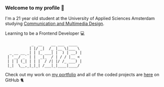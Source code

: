 ### Welcome to my profile 🚀

I'm a 21 year old student at the University of Applied Sciences Amsterdam studying <a href="https://www.cmd-amsterdam.nl/" target="_blank">Communication and Multimedia Design</a>.


Learning to be a Frontend Developer 💻
```
            _  __    __ ___  ____  
           | |/ _|  /_ |__ \|___ \ 
  _ __ __ _| | |_ ___| |  ) | __) |
 | '__/ _` | |  _|_  / | / / |__ < 
 | | | (_| | | |  / /| |/ /_ ___) |
 |_|  \__,_|_|_| /___|_|____|____/ 
```


Check out my work on <a href="https://ralfzonneveld.com/" target="_blank">my portfolio</a> and all of the coded projects are <a href="https://github.com/ralfz123?tab=repositories" target="_blank">here</a> on GitHub 🐈
